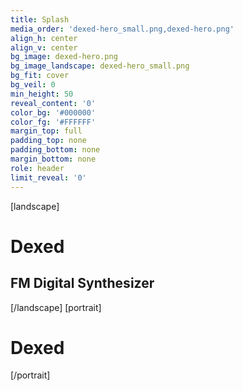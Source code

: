 ```yaml
---
title: Splash
media_order: 'dexed-hero_small.png,dexed-hero.png'
align_h: center
align_v: center
bg_image: dexed-hero.png
bg_image_landscape: dexed-hero_small.png
bg_fit: cover
bg_veil: 0
min_height: 50
reveal_content: '0'
color_bg: '#000000'
color_fg: '#FFFFFF'
margin_top: full
padding_top: none
padding_bottom: none
margin_bottom: none
role: header
limit_reveal: '0'
---
```


[landscape]
# Dexed
## FM Digital Synthesizer
[/landscape]
[portrait]
# Dexed
[/portrait]


